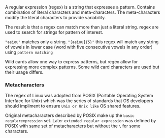 
A regular expression (regex) is a string that expresses a pattern.
Contains combination of literal characters and meta-characters.
The meta-characters modify the literal characters to provide variability.

The result is that a regex can match more than just a literal string.
regex are used to search for strings for pattern of interest.

`"aeiou"` matches only a string. 
`"[aeiou]{5}"` this regex will match any string of vowels in lower case (word with five consecutive vowels in any order) using `pattern matching`

Wild cards allow one way to express patterns, but regex allow for expressing more complex patterns. Some wild card characters are used but their usage differs.


### Metacharacters

The regex of Linux was adopted from POSIX (Portable Operating System Interface for Unix) which was the series of standards that OS developers should impliment to ensure `Unix or Unix like` OS shared features.

Original metacharacters described by POSIX make up the `basic regularexpression` set.
Later `extended regular expression` was defined by POSIX with same set of metacharacters but without the `\` for some characters.




